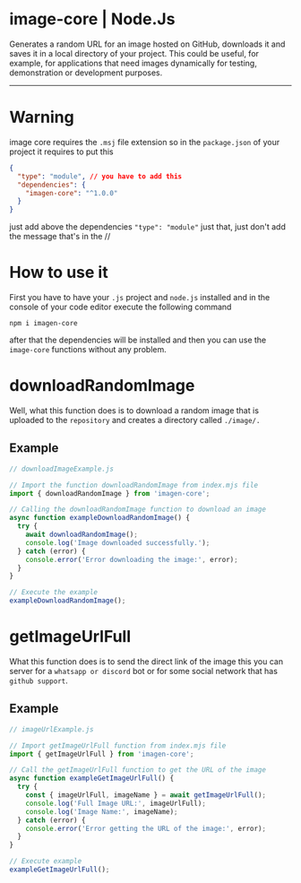 # image-core | Node.Js

Generates a random URL for an image hosted on GitHub, downloads it and saves it in a local directory of your project. This could be useful, for example, for applications that need images dynamically for testing, demonstration or development purposes.

---

# Warning

image core requires the `.msj` file extension so in the `package.json` of your project it requires to put this

```json
{
  "type": "module", // you have to add this
  "dependencies": {
    "imagen-core": "^1.0.0"
  }
}
```
just add above the dependencies `"type": "module"` just that, just don't add the message that's in the //

# How to use it

First you have to have your `.js` project and `node.js` installed and in the console of your code editor execute the following command

`npm i imagen-core`

after that the dependencies will be installed and then you can use the `image-core` functions without any problem.

# downloadRandomImage

Well, what this function does is to download a random image that is uploaded to the `repository` and creates a directory called `./image/.`

## Example

```js
// downloadImageExample.js

// Import the function downloadRandomImage from index.mjs file
import { downloadRandomImage } from 'imagen-core';

// Calling the downloadRandomImage function to download an image
async function exampleDownloadRandomImage() {
  try {
    await downloadRandomImage();
    console.log('Image downloaded successfully.');
  } catch (error) {
    console.error('Error downloading the image:', error);
  }
}

// Execute the example
exampleDownloadRandomImage();
```

# getImageUrlFull

What this function does is to send the direct link of the image this you can server for a `whatsapp or discord` bot or for some social network that has `github support`.

## Example

```js
// imageUrlExample.js

// Import getImageUrlFull function from index.mjs file
import { getImageUrlFull } from 'imagen-core';

// Call the getImageUrlFull function to get the URL of the image
async function exampleGetImageUrlFull() {
  try {
    const { imageUrlFull, imageName } = await getImageUrlFull();
    console.log('Full Image URL:', imageUrlFull);
    console.log('Image Name:', imageName);
  } catch (error) {
    console.error('Error getting the URL of the image:', error);
  }
}

// Execute example
exampleGetImageUrlFull();
```
